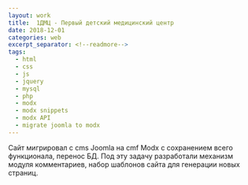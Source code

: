 ```yaml
---
layout: work
title:  1ДМЦ - Первый детский медицинский центр
date: 2018-12-01
categories: web
excerpt_separator: <!--readmore-->
tags:
  - html
  - css
  - js
  - jquery
  - mysql
  - php
  - modx
  - modx snippets
  - modx API
  - migrate joomla to modx
---
```

Сайт мигрировал с cms Joomla на cmf Modx с сохранением всего функционала, перенос БД. Под эту задачу разработали механизм модуля комментариев, набор шаблонов сайта для генерации новых страниц.
